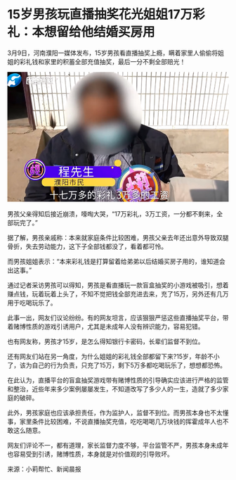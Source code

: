 # 15岁男孩玩直播抽奖花光姐姐17万彩礼：本想留给他结婚买房用

3月9日，河南濮阳一媒体发布，15岁男孩看直播抽奖上瘾，瞒着家里人偷偷将姐姐的彩礼钱和家里的积蓄全部充值抽奖，最后一分不剩全部赔光！

![8a311035c369c0d9e402059cece573c4.jpg](https://raw.githubusercontent.com/qqhsx/qqnews_image/main/2024/03/10/15岁男孩玩直播抽奖花光姐姐17万彩礼：本想留给他结婚买房用/8a311035c369c0d9e402059cece573c4.jpg)

男孩父亲得知后接近崩溃，嚎啕大哭，“17万彩礼，3万工资，一分都不剩来，全部玩完了。”

据了解，男孩亲戚称：本来就家庭条件比较困难，男孩父亲去年还出意外导致双腿骨折，失去劳动能力，这下子全部钱都没了，看着都可怜。

而男孩姐姐表示：“本来彩礼钱是打算留着给弟弟以后结婚买房子用的，谁知道会出这事。”

通过记者采访男孩可以得知，男孩是看直播玩一款盲盒抽奖的小游戏被吸引，想着赚点钱，玩着玩着上头了，不知不觉把钱全部充进去来，充了15万，另外还有几万用于吃喝玩乐了。

此事一出，网友们议论纷纷。有的网友坦言，应该狠狠严惩这些直播抽奖平台，带着赌博性质的游戏引诱用户，尤其是未成年人没有辨识能力，容易犯错。

也有网友称，男孩才15岁，是怎么得知银行卡密码，长辈们监督不到位。

还有网友们站在另一角度，为什么姐姐的彩礼钱全部都留下来?15岁，年龄不小了，该为自己的行为负责，只充了15万，剩下5万多都吃喝玩乐了，想想都恐怖。

在此认为，直播平台的盲盒抽奖游戏带有赌博性质的引导确实应该进行严格的监管和整治，近些年来多少案例屡屡发生，不知道改写了多少人的一生，造就了多少家庭的破碎。

此外，男孩家庭也应该承担责任，作为监护人，监督不到位。而男孩本身也不太懂事，家里条件比较困难，不说直播抽奖充值，吃吃喝喝几万块钱的挥霍成年人也不敢这么随意。

网友们评论不一，都有道理，家长监督力度不够，平台监管不严，男孩本身未成年也容易受到引诱，赌博性质，本身就是对价值观的引导败坏。

来源：小莉帮忙、新闻晨报

